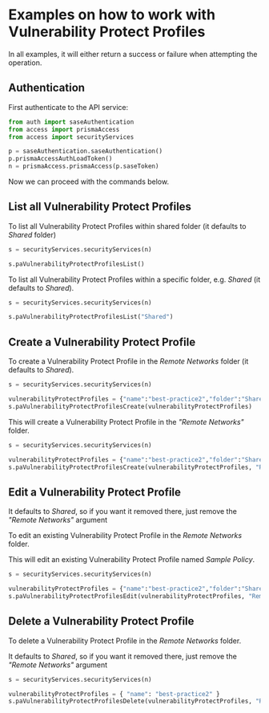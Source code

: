 # Examples on how to work with Vulnerability Protect Profiles
In all examples, it will either return a success or failure when attempting the operation.

## Authentication
First authenticate to the API service:
```python
from auth import saseAuthentication
from access import prismaAccess
from access import securityServices

p = saseAuthentication.saseAuthentication()
p.prismaAccessAuthLoadToken()
n = prismaAccess.prismaAccess(p.saseToken)
```

Now we can proceed with the commands below.

## List all Vulnerability Protect Profiles
To list all Vulnerability Protect Profiles within shared folder (it defaults to _Shared_ folder)
```python
s = securityServices.securityServices(n)

s.paVulnerabilityProtectProfilesList()
```


To list all Vulnerability Protect Profiles within a specific folder, e.g. _Shared_ (it defaults to _Shared_).
```python
s = securityServices.securityServices(n)

s.paVulnerabilityProtectProfilesList("Shared")
```


## Create a Vulnerability Protect Profile
To create a Vulnerability Protect Profile in the _Remote Networks_ folder (it defaults to _Shared_).

```python
s = securityServices.securityServices(n)

vulnerabilityProtectProfiles = {"name":"best-practice2","folder":"Shared","description":"Best practice vulnerability protection security profile","rules":[{"name":"simple-client-critical","action":{"reset_both":{}},"vendor_id":["any"],"severity":["critical"],"cve":["any"],"threat_name":"any","host":"client","category":"any","packet_capture":"single-packet"},{"name":"simple-client-high","action":{"reset_both":{}},"vendor_id":["any"],"severity":["high"],"cve":["any"],"threat_name":"any","host":"client","category":"any","packet_capture":"single-packet"},{"name":"simple-client-medium","action":{"reset_both":{}},"vendor_id":["any"],"severity":["medium"],"cve":["any"],"threat_name":"any","host":"client","category":"any","packet_capture":"single-packet"},{"name":"simple-client-informational","vendor_id":["any"],"severity":["informational"],"cve":["any"],"threat_name":"any","host":"client","category":"any","packet_capture":"single-packet"},{"name":"simple-client-low","vendor_id":["any"],"severity":["low"],"cve":["any"],"threat_name":"any","host":"client","category":"any","packet_capture":"single-packet"},{"name":"simple-server-critical","action":{"reset_both":{}},"vendor_id":["any"],"severity":["critical"],"cve":["any"],"threat_name":"any","host":"server","category":"any","packet_capture":"single-packet"},{"name":"simple-server-high","action":{"reset_both":{}},"vendor_id":["any"],"severity":["high"],"cve":["any"],"threat_name":"any","host":"server","category":"any","packet_capture":"single-packet"},{"name":"simple-server-medium","action":{"reset_both":{}},"vendor_id":["any"],"severity":["medium"],"cve":["any"],"threat_name":"any","host":"server","category":"any","packet_capture":"single-packet"},{"name":"simple-server-informational","vendor_id":["any"],"severity":["informational"],"cve":["any"],"threat_name":"any","host":"server","category":"any","packet_capture":"disable"},{"name":"simple-server-low","vendor_id":["any"],"severity":["low"],"cve":["any"],"threat_name":"any","host":"server","category":"any","packet_capture":"single-packet"}]}
s.paVulnerabilityProtectProfilesCreate(vulnerabilityProtectProfiles)
```

This will create a Vulnerability Protect Profile in the _"Remote Networks"_ folder.

```python
s = securityServices.securityServices(n)

vulnerabilityProtectProfiles = {"name":"best-practice2","folder":"Shared","description":"Best practice vulnerability protection security profile","rules":[{"name":"simple-client-critical","action":{"reset_both":{}},"vendor_id":["any"],"severity":["critical"],"cve":["any"],"threat_name":"any","host":"client","category":"any","packet_capture":"single-packet"},{"name":"simple-client-high","action":{"reset_both":{}},"vendor_id":["any"],"severity":["high"],"cve":["any"],"threat_name":"any","host":"client","category":"any","packet_capture":"single-packet"},{"name":"simple-client-medium","action":{"reset_both":{}},"vendor_id":["any"],"severity":["medium"],"cve":["any"],"threat_name":"any","host":"client","category":"any","packet_capture":"single-packet"},{"name":"simple-client-informational","vendor_id":["any"],"severity":["informational"],"cve":["any"],"threat_name":"any","host":"client","category":"any","packet_capture":"single-packet"},{"name":"simple-client-low","vendor_id":["any"],"severity":["low"],"cve":["any"],"threat_name":"any","host":"client","category":"any","packet_capture":"single-packet"},{"name":"simple-server-critical","action":{"reset_both":{}},"vendor_id":["any"],"severity":["critical"],"cve":["any"],"threat_name":"any","host":"server","category":"any","packet_capture":"single-packet"},{"name":"simple-server-high","action":{"reset_both":{}},"vendor_id":["any"],"severity":["high"],"cve":["any"],"threat_name":"any","host":"server","category":"any","packet_capture":"single-packet"},{"name":"simple-server-medium","action":{"reset_both":{}},"vendor_id":["any"],"severity":["medium"],"cve":["any"],"threat_name":"any","host":"server","category":"any","packet_capture":"single-packet"},{"name":"simple-server-informational","vendor_id":["any"],"severity":["informational"],"cve":["any"],"threat_name":"any","host":"server","category":"any","packet_capture":"disable"},{"name":"simple-server-low","vendor_id":["any"],"severity":["low"],"cve":["any"],"threat_name":"any","host":"server","category":"any","packet_capture":"single-packet"}]}
s.paVulnerabilityProtectProfilesCreate(vulnerabilityProtectProfiles, "Remote Networks")
```

## Edit a Vulnerability Protect Profile
It defaults to _Shared_, so if you want it removed there, just remove the _"Remote Networks"_ argument

To edit an existing Vulnerability Protect Profile in the _Remote Networks_ folder. 

This will edit an existing Vulnerability Protect Profile named _Sample Policy_.

```python
s = securityServices.securityServices(n)

vulnerabilityProtectProfiles = {"name":"best-practice2","folder":"Shared","description":"Best practice vulnerability protection security profile","rules":[{"name":"simple-client-critical","action":{"reset_both":{}},"vendor_id":["any"],"severity":["critical"],"cve":["any"],"threat_name":"any","host":"client","category":"any","packet_capture":"single-packet"},{"name":"simple-client-high","action":{"reset_both":{}},"vendor_id":["any"],"severity":["high"],"cve":["any"],"threat_name":"any","host":"client","category":"any","packet_capture":"single-packet"},{"name":"simple-client-medium","action":{"reset_both":{}},"vendor_id":["any"],"severity":["medium"],"cve":["any"],"threat_name":"any","host":"client","category":"any","packet_capture":"single-packet"},{"name":"simple-client-informational","vendor_id":["any"],"severity":["informational"],"cve":["any"],"threat_name":"any","host":"client","category":"any","packet_capture":"single-packet"},{"name":"simple-client-low","vendor_id":["any"],"severity":["low"],"cve":["any"],"threat_name":"any","host":"client","category":"any","packet_capture":"single-packet"},{"name":"simple-server-critical","action":{"reset_both":{}},"vendor_id":["any"],"severity":["critical"],"cve":["any"],"threat_name":"any","host":"server","category":"any","packet_capture":"single-packet"},{"name":"simple-server-high","action":{"reset_both":{}},"vendor_id":["any"],"severity":["high"],"cve":["any"],"threat_name":"any","host":"server","category":"any","packet_capture":"single-packet"},{"name":"simple-server-medium","action":{"reset_both":{}},"vendor_id":["any"],"severity":["medium"],"cve":["any"],"threat_name":"any","host":"server","category":"any","packet_capture":"single-packet"},{"name":"simple-server-informational","vendor_id":["any"],"severity":["informational"],"cve":["any"],"threat_name":"any","host":"server","category":"any","packet_capture":"disable"},{"name":"simple-server-low","vendor_id":["any"],"severity":["low"],"cve":["any"],"threat_name":"any","host":"server","category":"any","packet_capture":"single-packet"}]}
s.paVulnerabilityProtectProfilesEdit(vulnerabilityProtectProfiles, "Remote Networks")
```

## Delete a Vulnerability Protect Profile
To delete a Vulnerability Protect Profile in the _Remote Networks_ folder. 

It defaults to _Shared_, so if you want it removed there, just remove the _"Remote Networks"_ argument

```python
s = securityServices.securityServices(n)

vulnerabilityProtectProfiles = { "name": "best-practice2" }
s.paVulnerabilityProtectProfilesDelete(vulnerabilityProtectProfiles, "Remote Networks")
```